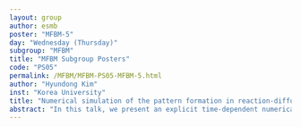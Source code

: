 ```yaml
---
layout: group
author: esmb
poster: "MFBM-5"
day: "Wednesday (Thursday)"
subgroup: "MFBM"
title: "MFBM Subgroup Posters"
code: "PS05"
permalink: /MFBM/MFBM-PS05-MFBM-5.html
author: "Hyundong Kim"
inst: "Korea University"
title: "Numerical simulation of the pattern formation in reaction-diffusion equations on time-stepped moving curved surfaces"
abstract: "In this talk, we present an explicit time-dependent numerical scheme for the pattern formation in reaction-diffusion equations on time-stepped moving curved surfaces. The proposed method is consisting of discretization scheme of Laplace-Beltrami operator over triangulated surfaces. We conduct several numerical experiments to demonstrate a growing domain effect, and pattern formations by the proposed numerical method."
---
```


